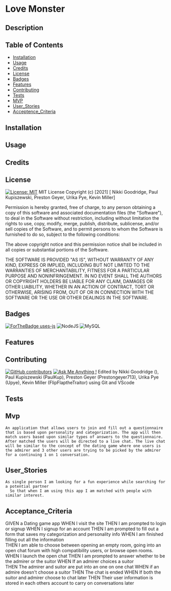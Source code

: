 # Love Monster

  ## Description 


  ## Table of Contents
  
  
  * [Installation](#installation)
  * [Usage](#usage)
  * [Credits](#credits)
  * [License](#license)
  * [Badges](#badges)
  * [Features](#features)
  * [Contributing](#contributing)
  * [Tests](#tests)
  * [MVP](#MVP)
  * [User_Stories](#User_Stories)
  * [Acceptence_Criteria](#Acceptence_Criteria)

  ## Installation
  

  ## Usage 


  ## Credits


  ## License
  [![License: MIT](https://img.shields.io/badge/License-MIT-yellow.svg)](https://opensource.org/licenses/MIT)
 MIT License
Copyright (c) [2021] [ Nikki Goodridge, Paul Kupiszewski, Preston Geyer, Urika Pye, Kevin Miller]

Permission is hereby granted, free of charge, to any person obtaining a copy of this software and associated documentation files (the "Software"), to deal in the Software without restriction, including without limitation the rights to use, copy, modify, merge, publish, distribute, sublicense, and/or sell copies of the Software, and to permit persons to whom the Software is furnished to do so, subject to the following conditions:

The above copyright notice and this permission notice shall be included in all copies or substantial portions of the Software.

THE SOFTWARE IS PROVIDED "AS IS", WITHOUT WARRANTY OF ANY KIND, EXPRESS OR IMPLIED, INCLUDING BUT NOT LIMITED TO THE WARRANTIES OF MERCHANTABILITY, FITNESS FOR A PARTICULAR PURPOSE AND NONINFRINGEMENT. IN NO EVENT SHALL THE AUTHORS OR COPYRIGHT HOLDERS BE LIABLE FOR ANY CLAIM, DAMAGES OR OTHER LIABILITY, WHETHER IN AN ACTION OF CONTRACT, TORT OR OTHERWISE, ARISING FROM, OUT OF OR IN CONNECTION WITH THE SOFTWARE OR THE USE OR OTHER DEALINGS IN THE SOFTWARE.
  
  
  
  ## Badges
  [![ForTheBadge uses-js](http://ForTheBadge.com/images/badges/uses-js.svg)](http://ForTheBadge.com)
  <img alt="NodeJS" src="https://img.shields.io/badge/node.js%20-%2343853D.svg?&style=for-the-badge&logo=node.js&logoColor=white"/>
  <img alt="MySQL" src="https://img.shields.io/badge/mysql-%2300f.svg?&style=for-the-badge&logo=mysql&logoColor=white"/>
  
  ## Features


  
  
  ## Contributing
  [![GitHub contributors](https://img.shields.io/github/contributors/Naereen/StrapDown.js.svg)](https://github.com/FlipFlaptheTraitor/Love_Monster/graphs/contributors)
  [![Ask Me Anything !](https://img.shields.io/badge/Ask%20me-anything-1abc9c.svg)]( https://github.com/FlipFlaptheTraitor)
 Edited by Nikki Goodridge (), Paul Kupiszewski (PaulKup), Preston Geyer (Prestongeyer713), Urika Pye (Upye), Kevin Miller (FlipFlaptheTraitor) using Git and VScode

  ## Tests


  ## Mvp
    An application that allows users to join and fill out a questionnaire that is based upon personality and categorization. The app will then match users based upon similar types of answers to the questionnaire. After matched the users will be directed to a live chat. The live chat will be similar to the concept of the dating game where one users is the admirer and 3 other users are trying to be picked by the admirer for a continuing 1 on 1 conversation.

  ## User_Stories
    As single person I am looking for a fun experience while searching for a potential partner
      So that when I am using this app I am matched with people with similar interest.
  ## Acceptance_Criteria
  GIVEN a Dating game app
  WHEN I visit the site
  THEN I am prompted to login or signup
  WHEN I signup for an account
  THEN I am prompted to fill out a form that saves my categorization and personality info
  WHEN I am finished filling out all the information  
  THEN I am able to choose between opening an empty room, going into an open chat forum with high compatibility users, or browse open rooms.
  WHEN I launch the open chat 
  THEN I am prompted to answer whether to be the admirer or the suitor
  WHEN If an admirer choices a suitor  
  THEN The admirer and suitor are put into an one on one chat
  WHEN if an admire doesn't choose a suitor 
  THEN The chat is ended
  WHEN If both the suitor and admirer choose to chat later
  THEN Their user information is stored in each others account to carry on conversations later
